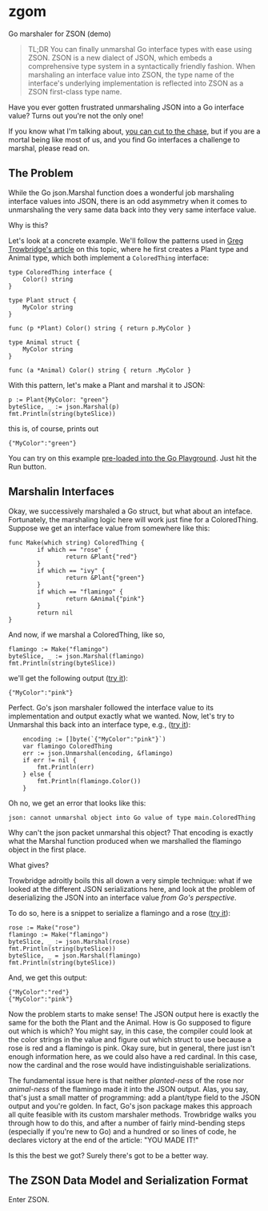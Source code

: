 # zgom
Go marshaler for ZSON (demo)

> TL;DR You can finally unmarshal Go interface types with ease using ZSON.
> ZSON is a new dialect
> of JSON, which embeds a comprehensive type system in a syntactically
> friendly fashion.  When marshaling an interface value into ZSON, the
> type name of the interface's underlying implementation is reflected
> into ZSON as a ZSON first-class type name.

Have you ever gotten frustrated unmarshaling JSON into a Go interface value?
Turns out you're not the only one!

If you know what I'm talking about,
[you can cut to the chase](#the-solution), but if you are a mortal being
like most of us, and you find Go interfaces a challenge to marshal, please read on.

## The Problem

While the Go json.Marshal function does a wonderful job marshaling interface
values into JSON, there is an odd asymmetry when it comes to unmarshaling the
very same data back into they very same interface value.

Why is this?

Let's look at a concrete example.  We'll follow the patterns used in
[Greg Trowbridge's article](http://gregtrowbridge.com/golang-json-serialization-with-interfaces/)
 on this topic, where he first creates a Plant type and Animal type, which
 both implement a `ColoredThing` interface:
```
type ColoredThing interface {  
    Color() string
}

type Plant struct {  
    MyColor string
}

func (p *Plant) Color() string { return p.MyColor }

type Animal struct {  
    MyColor string
}

func (a *Animal) Color() string { return .MyColor }

```
With this pattern, let's make a Plant and marshal it to JSON:
```
p := Plant{MyColor: "green"}
byteSlice, _ := json.Marshal(p)
fmt.Println(string(byteSlice))
```
this is, of course, prints out
```
{"MyColor":"green"}
```
You can try on this example
[pre-loaded into the Go Playground](https://play.golang.org/p/9tBwzh2WTZm).
Just hit the Run button.

## Marshalin Interfaces

Okay, we successively marshaled a Go struct, but what about an inteface.
Fortunately, the marshaling logic here will work just fine for a ColoredThing.
Suppose we get an interface value from somewhere like this:
```
func Make(which string) ColoredThing {
        if which == "rose" {
                return &Plant{"red"}
        }
        if which == "ivy" {
                return &Plant{"green"}
        }
        if which == "flamingo" {
                return &Animal{"pink"}
        }
        return nil
}
```
And now, if we marshal a ColoredThing, like so,
```
flamingo := Make("flamingo")
byteSlice, _ := json.Marshal(flamingo)
fmt.Println(string(byteSlice))
```
we'll get the following output
([try it](https://play.golang.org/p/sodGUg71_58)):
```
{"MyColor":"pink"}
```
Perfect.  Go's json marshaler followed the interface value to its implementation
and output exactly what we wanted.  Now, let's try to Unmarshal this back
into an interface type, e.g.,
([try it](https://play.golang.org/p/Rt1vlEZh2lO)):
```
	encoding := []byte(`{"MyColor":"pink"}`)
	var flamingo ColoredThing
	err := json.Unmarshal(encoding, &flamingo)
	if err != nil {
		fmt.Println(err)
	} else {
		fmt.Println(flamingo.Color())
	}
```
Oh no, we get an error that looks like this:
```
json: cannot unmarshal object into Go value of type main.ColoredThing
```
Why can't the json packet unmarshal this object?  That encoding is exactly
what the Marshal function produced when we marshalled the flamingo object
in the first place.

What gives?

Trowbridge adroitly boils this all down a very simple technique: what if
we looked at the different JSON serializations here, and look at the problem
of deserializing the JSON into an interface value _from Go's perspective_.

To do so, here is a snippet to serialize a flamingo and a rose
([try it]([https://play.golang.org/p/WgEUuC_XcQW)):
```
rose := Make("rose")
flamingo := Make("flamingo")
byteSlice, _ := json.Marshal(rose)
fmt.Println(string(byteSlice))
byteSlice, _ = json.Marshal(flamingo)
fmt.Println(string(byteSlice))
```
And, we get this output:
```
{"MyColor":"red"}
{"MyColor":"pink"}
```
Now the problem starts to make sense!  The JSON output here is exactly the same for the
both the Plant and the Animal.  How is Go supposed to figure out which is which?
You might say, in this case, the compiler could look at the color strings in the
value and figure out which struct to use because a rose is red and a flamingo is pink.
Okay sure, but in general, there just isn't enough information here, as we could also have
a red cardinal.  In this case, now the cardinal and the rose would have
indistinguishable serializations.

The fundamental issue here is that neither _planted-ness_ of the rose nor
_animal-ness_ of the flamingo made it into the JSON output.  Alas, you say,
that's just a small matter of programming: add a plant/type field to the
JSON output and you're golden.  In fact, Go's json package makes this approach
all quite feasible with its custom marshaler methods.  Trowbridge walks you through
how to do this, and after a number of fairly mind-bending steps (especially if
you're new to Go) and a hundred or so lines of code, he declares victory
at the end of the article: "YOU MADE IT!"

Is this the best we got?  Surely there's got to be a better way.

## The ZSON Data Model and Serialization Format

Enter ZSON.  
